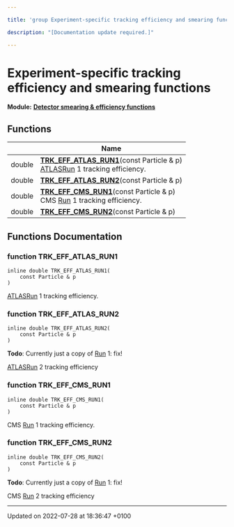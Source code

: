```yaml
---

title: 'group Experiment-specific tracking efficiency and smearing functions'

description: "[Documentation update required.]"

---
```


# Experiment-specific tracking efficiency and smearing functions

**Module:** **[Detector smearing & efficiency functions](/documentation/code/modules/group__smearing/)**



## Functions

|                | Name           |
| -------------- | -------------- |
| double | **[TRK_EFF_ATLAS_RUN1](/documentation/code/modules/group__smearing__trk/#function-trk-eff-atlas-run1)**(const Particle & p)<br><a href="/documentation/code/namespaces/namespacerivet_1_1atlas/">ATLAS</a><a href="/documentation/code/classes/classrivet_1_1run/">Run</a> 1 tracking efficiency.  |
| double | **[TRK_EFF_ATLAS_RUN2](/documentation/code/modules/group__smearing__trk/#function-trk-eff-atlas-run2)**(const Particle & p) |
| double | **[TRK_EFF_CMS_RUN1](/documentation/code/modules/group__smearing__trk/#function-trk-eff-cms-run1)**(const Particle & p)<br>CMS <a href="/documentation/code/classes/classrivet_1_1run/">Run</a> 1 tracking efficiency.  |
| double | **[TRK_EFF_CMS_RUN2](/documentation/code/modules/group__smearing__trk/#function-trk-eff-cms-run2)**(const Particle & p) |


## Functions Documentation

### function TRK_EFF_ATLAS_RUN1

```
inline double TRK_EFF_ATLAS_RUN1(
    const Particle & p
)
```

<a href="/documentation/code/namespaces/namespacerivet_1_1atlas/">ATLAS</a><a href="/documentation/code/classes/classrivet_1_1run/">Run</a> 1 tracking efficiency. 

### function TRK_EFF_ATLAS_RUN2

```
inline double TRK_EFF_ATLAS_RUN2(
    const Particle & p
)
```


**Todo**: Currently just a copy of <a href="/documentation/code/classes/classrivet_1_1run/">Run</a> 1: fix! 

<a href="/documentation/code/namespaces/namespacerivet_1_1atlas/">ATLAS</a><a href="/documentation/code/classes/classrivet_1_1run/">Run</a> 2 tracking efficiency 


### function TRK_EFF_CMS_RUN1

```
inline double TRK_EFF_CMS_RUN1(
    const Particle & p
)
```

CMS <a href="/documentation/code/classes/classrivet_1_1run/">Run</a> 1 tracking efficiency. 

### function TRK_EFF_CMS_RUN2

```
inline double TRK_EFF_CMS_RUN2(
    const Particle & p
)
```


**Todo**: Currently just a copy of <a href="/documentation/code/classes/classrivet_1_1run/">Run</a> 1: fix! 

CMS <a href="/documentation/code/classes/classrivet_1_1run/">Run</a> 2 tracking efficiency 






-------------------------------

Updated on 2022-07-28 at 18:36:47 +0100
